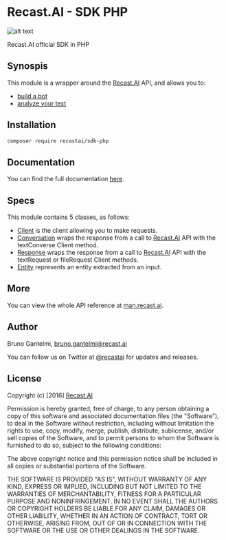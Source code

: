 # Recast.AI - SDK PHP

[logo]: https://github.com/RecastAI/SDK-PHP/blob/develop/misc/logo-inline.png "Recast.AI"

![alt text][logo]

Recast.AI official SDK in PHP

## Synospis

This module is a wrapper around the [Recast.AI](https://recast.ai) API, and allows you to:
* [build a bot](https://github.com/RecastAI/SDK-PHP/wiki/Build-your-bot)
* [analyze your text](https://github.com/RecastAI/SDK-PHP/wiki/Analyse-text)

## Installation

```bash
composer require recastai/sdk-php
```

## Documentation

You can find the full documentation [here](https://github.com/RecastAI/SDK-PHP/wiki).

## Specs

This module contains 5 classes, as follows:

* [Client](https://github.com/RecastAI/SDK-PHP/wiki/Class-Client) is the client allowing you to make requests.
* [Conversation](https://github.com/RecastAI/SDK-PHP/wiki/Class-Conversation) wraps the response from a call to [Recast.AI](https://recast.ai) API with the textConverse Client method.
* [Response](https://github.com/RecastAI/SDK-PHP/wiki/Class-Response) wraps the response from a call to [Recast.AI](https://recast.ai) API with the textRequest or fileRequest Client methods.
* [Entity](https://github.com/RecastAI/SDK-PHP/wiki/Class-Entity) represents an entity extracted from an input.

## More

You can view the whole API reference at [man.recast.ai](https://man.recast.ai).

## Author

Bruno Gantelmi, bruno.gantelmi@recast.ai

You can follow us on Twitter at [@recastai](https://twitter.com/recastai) for updates and releases.

## License

Copyright (c) [2016] [Recast.AI](https://recast.ai)

Permission is hereby granted, free of charge, to any person obtaining a copy
of this software and associated documentation files (the "Software"), to deal
in the Software without restriction, including without limitation the rights
to use, copy, modify, merge, publish, distribute, sublicense, and/or sell
copies of the Software, and to permit persons to whom the Software is
furnished to do so, subject to the following conditions:

The above copyright notice and this permission notice shall be included in all
copies or substantial portions of the Software.

THE SOFTWARE IS PROVIDED "AS IS", WITHOUT WARRANTY OF ANY KIND, EXPRESS OR
IMPLIED, INCLUDING BUT NOT LIMITED TO THE WARRANTIES OF MERCHANTABILITY,
FITNESS FOR A PARTICULAR PURPOSE AND NONINFRINGEMENT. IN NO EVENT SHALL THE
AUTHORS OR COPYRIGHT HOLDERS BE LIABLE FOR ANY CLAIM, DAMAGES OR OTHER
LIABILITY, WHETHER IN AN ACTION OF CONTRACT, TORT OR OTHERWISE, ARISING FROM,
OUT OF OR IN CONNECTION WITH THE SOFTWARE OR THE USE OR OTHER DEALINGS IN THE
SOFTWARE.
